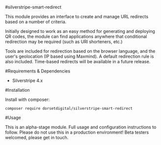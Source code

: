 #silverstripe-smart-redirect

This module provides an interface to create and manage URL redirects based on a number of criteria.

Initially designed to work as an easy method for generating and deploying QR codes, the module can find applications anywhere that conditional redirection may be required (such as URl shorteners, etc.)

Tools are included for redirection based on the browser language, and the user's geolocation (IP based using Maxmind).   A default redirection rule is also included.  Time-based redirects will be available in a future release.

#Requirements & Dependencies
* Silverstripe 4.x


#Installation

Install with composer:

`composer require dorsetdigital/silverstripe-smart-redirect`


#Usage

This is an alpha-stage module.  Full usage and configuration instructions to follow.  Please do not use this in a production environment!   Beta testers welcomed, please get in touch.